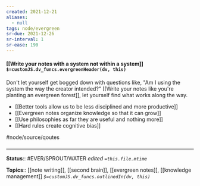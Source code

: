 ```yaml
---
created: 2021-12-21 
aliases:
  - null
tags: node/evergreen
sr-due: 2021-12-26
sr-interval: 1
sr-ease: 190
---
```


#### [[Write your notes with a system not within a system]] `$=customJS.dv_funcs.evergreenHeader(dv, this)`

Don't let yourself get bogged down with questions like, "Am I using the system the way the creator intended?" 
[[Write your notes like you're planting an evergreen forest]], let yourself find what works along the way. 

- [[Better tools allow us to be less disciplined and more productive]]
- [[Evergreen notes organize knowledge so that it can grow]]
- [[Use philosophies as far they are useful and nothing more]]
- [[Hard rules create cognitive bias]]
 
#node/source/qoutes 

### <hr class="footnote"/>

**Status**:: #EVER/SPROUT/WATER 
*edited `=this.file.mtime`*

**Topics**:: [[note writing]], [[second brain]], [[evergreen notes]], [[knowledge management]]
*`$=customJS.dv_funcs.outlinedIn(dv, this)`*


